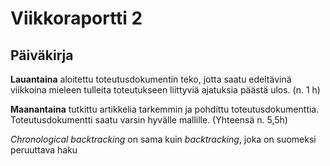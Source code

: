 # Viikkoraportti 2

## Päiväkirja

**Lauantaina** aloitettu toteutusdokumentin teko, jotta saatu edeltävinä viikkoina mieleen tulleita toteutukseen liittyviä ajatuksia päästä ulos. (n. 1 h)

**Maanantaina** tutkittu artikkelia tarkemmin ja pohdittu toteutusdokumenttia. Toteutusdokumentti saatu varsin hyvälle mallille. (Yhteensä n. 5,5h)

*Chronological backtracking* on sama kuin *backtracking*, joka on suomeksi peruuttava haku
